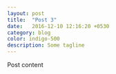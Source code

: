 ```yaml
---
layout: post
title:  "Post 3"
date:   2016-12-10 12:16:20 +0530
category: blog
color: indigo-500
description: Some tagline
---
```


Post content